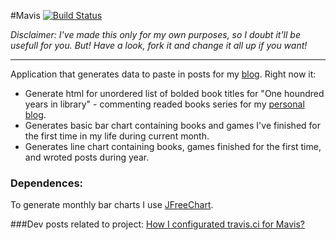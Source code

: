 #Mavis [![Build Status](https://travis-ci.org/Zegis/Mavis.svg?branch=master)](https://travis-ci.org/Zegis/Mavis)

_Disclaimer: I've made this only for my own purposes, so I doubt it'll be usefull for you. But! Have a look, fork it and change it all up if you want!_

---

Application that generates  data to paste in posts for my [blog](http://kofun.pl).
Right now it:
* Generate html for unordered list of bolded book titles for "One houndred years in library" - commenting readed books series for my [personal blog](http://blog.kofun.pl). 
* Generates basic bar chart containing books and games I've finished for the first time in my life during current month.
* Generates line chart containing books, games finished for the first time, and wroted posts during year.

### Dependences:
To generate monthly bar charts I use [JFreeChart](http://www.jfree.org/jfreechart/).

###Dev posts related to project:
[How I configurated travis.ci for Mavis?](http://kofun.pl/various/using-trvis-ci-with-java-eclipse-project/)